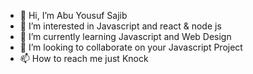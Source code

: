 - 👋 Hi, I’m Abu Yousuf Sajib
- 👀 I’m interested in Javascript and react & node js
- 🌱 I’m currently learning Javascript and Web Design
- 💞️ I’m looking to collaborate on your Javascript Project
- 📫 How to reach me just Knock

<!---
abuyousuf75/abuyousuf75 is a ✨ special ✨ repository because its `README.md` (this file) appears on your GitHub profile.
You can click the Preview link to take a look at your changes.
--->
